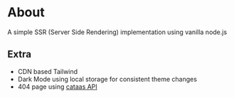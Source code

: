 # About
A simple SSR (Server Side Rendering) implementation using vanilla node.js

## Extra
- CDN based Tailwind
- Dark Mode using local storage for consistent theme changes
- 404 page using [cataas API](https://cataas.com)
